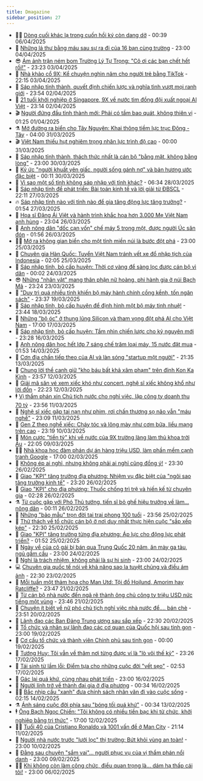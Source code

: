 ```yaml
---
title: Dmagazine
sidebar_position: 27
---
```


<!-- dantri-dmagazine:START -->
- 👨‍🏫 [Dòng cuối khác lạ trong cuốn hồi ký còn dang dở](https://dantri.com.vn/xa-hoi/dong-cuoi-khac-la-trong-cuon-hoi-ky-con-dang-do-20250403135653092.htm) - 00:39 06/04/2025
- 🎡 [Những lá thư bằng máu sau sự ra đi của 16 bạn cùng trường](https://dantri.com.vn/xa-hoi/nhung-la-thu-bang-mau-sau-su-ra-di-cua-16-ban-cung-truong-20250402225944447.htm) - 23:00 04/04/2025
- 😎 [Ám ảnh trận ném bom Trường Lý Tự Trọng: &quot;Cô ơi các bạn chết hết rồi!&quot;](https://dantri.com.vn/xa-hoi/am-anh-tran-nem-bom-truong-ly-tu-trong-co-oi-cac-ban-chet-het-roi-20250402221525302.htm) - 23:23 03/04/2025
- 🦍 [Nhà khảo cổ 9X: Kể chuyện nghìn năm cho người trẻ bằng TikTok](https://dantri.com.vn/khoa-hoc/nha-khao-co-9x-ke-chuyen-nghin-nam-cho-nguoi-tre-bang-tiktok-20250401221820733.htm) - 22:15 03/04/2025
- 🦣 [Sáp nhập tỉnh thành, quyết định chiến lược và nghĩa tình vượt mọi ranh giới](https://dantri.com.vn/noi-vu/sap-nhap-tinh-thanh-quyet-dinh-chien-luoc-va-nghia-tinh-vuot-moi-ranh-gioi-20250401174844135.htm) - 23:54 02/04/2025
- 💼 [21 tuổi khởi nghiệp ở Singapore, 9X về nước tìm đồng đội xuất ngoại AI Việt](https://dantri.com.vn/khoa-hoc/21-tuoi-khoi-nghiep-o-singapore-9x-ve-nuoc-tim-dong-doi-xuat-ngoai-ai-viet-20250331112544833.htm) - 23:14 02/04/2025
- 🎬 [Người đứng đầu tỉnh thành mới: Phải có tầm bao quát, không thiên vị](https://dantri.com.vn/noi-vu/nguoi-dung-dau-tinh-thanh-moi-phai-co-tam-bao-quat-khong-thien-vi-20250401074457386.htm) - 01:25 01/04/2025
- ⚗️ [Mở đường ra biển cho Tây Nguyên: Khai thông tiềm lực trục Đông - Tây](https://dantri.com.vn/noi-vu/mo-duong-ra-bien-cho-tay-nguyen-khai-thong-tiem-luc-truc-dong-tay-20250330222129212.htm) - 04:00 31/03/2025
- 🎬 [Việt Nam thiếu hụt nghiêm trọng nhân lực trình độ cao](https://dantri.com.vn/cong-nghe/viet-nam-thieu-hut-nghiem-trong-nhan-luc-trinh-do-cao-20250326132608030.htm) - 00:00 31/03/2025
- 🤖 [Sáp nhập tỉnh thành, thách thức nhất là cán bộ &quot;bằng mặt, không bằng lòng&quot;](https://dantri.com.vn/noi-vu/sap-nhap-tinh-thanh-thach-thuc-nhat-la-can-bo-bang-mat-khong-bang-long-20250330110102622.htm) - 23:00 30/03/2025
- 🚦 [Ký ức &quot;người khuất yên giấc, người sống gánh nợ&quot; và bản hương ước đặc biệt](https://dantri.com.vn/xa-hoi/ky-uc-nguoi-khuat-yen-giac-nguoi-song-ganh-no-va-ban-huong-uoc-dac-biet-20250328104409104.htm) - 00:11 30/03/2025
- 🦏 [Vì sao một số tỉnh không sáp nhập với tỉnh khác?](https://dantri.com.vn/noi-vu/vi-sao-mot-so-tinh-khong-sap-nhap-voi-tinh-khac-20250328121326593.htm) - 06:34 28/03/2025
- 🌁 [Sáp nhập tỉnh để phát triển: Bài toán kinh tế và lời giải từ ĐBSCL](https://dantri.com.vn/noi-vu/sap-nhap-tinh-de-phat-trien-bai-toan-kinh-te-va-loi-giai-tu-dbscl-20250319113334098.htm) - 22:11 27/03/2025
- 🔥 [Sáp nhập tỉnh nào với tỉnh nào để gia tăng động lực tăng trưởng?](https://dantri.com.vn/noi-vu/sap-nhap-tinh-nao-voi-tinh-nao-de-gia-tang-dong-luc-tang-truong-20250327082922397.htm) - 01:54 27/03/2025
- 🎊 [Họa sĩ Đặng Ái Việt và hành trình khắc họa hơn 3.000 Mẹ Việt Nam anh hùng](https://dantri.com.vn/doi-song/hoa-si-dang-ai-viet-va-hanh-trinh-khac-hoa-hon-3000-me-viet-nam-anh-hung-20250307232943938.htm) - 23:04 26/03/2025
- 🐻 [Anh nông dân &quot;dốc cạn vốn&quot; chế máy 5 trong một, được người Úc săn đón](https://dantri.com.vn/khoa-hoc/anh-nong-dan-doc-can-von-che-may-5-trong-mot-duoc-nguoi-uc-san-don-20250325202730724.htm) - 01:56 26/03/2025
- 👨‍🏫 [Mở ra không gian biển cho một tỉnh miền núi là bước đột phá](https://dantri.com.vn/noi-vu/mo-ra-khong-gian-bien-cho-mot-tinh-mien-nui-la-buoc-dot-pha-20250325224657868.htm) - 23:00 25/03/2025
- 🧰 [Chuyên gia Hàn Quốc: Tuyển Việt Nam tránh vết xe đổ nhập tịch của Indonesia](https://dantri.com.vn/the-thao/chuyen-gia-han-quoc-tuyen-viet-nam-tranh-vet-xe-do-nhap-tich-cua-indonesia-20250324180525188.htm) - 02:05 25/03/2025
- 💯 [Sáp nhập tỉnh, bỏ cấp huyện: Thời cơ vàng để sàng lọc được cán bộ vì dân](https://dantri.com.vn/xa-hoi/sap-nhap-tinh-bo-cap-huyen-thoi-co-vang-de-sang-loc-duoc-can-bo-vi-dan-20250322182151276.htm) - 00:02 24/03/2025
- 😎 [Những &quot;nhân vật&quot; mang thân phận nữ hoàng, phi hành gia ở núi Bạch Mã](https://dantri.com.vn/xa-hoi/nhung-nhan-vat-mang-than-phan-nu-hoang-phi-hanh-gia-o-nui-bach-ma-20250322132408048.htm) - 23:24 23/03/2025
- 🤖 [&quot;Duy trì quá nhiều tỉnh khiến bộ máy hành chính cồng kềnh, tốn ngân sách&quot;](https://dantri.com.vn/xa-hoi/duy-tri-qua-nhieu-tinh-khien-bo-may-hanh-chinh-cong-kenh-ton-ngan-sach-20250317204331665.htm) - 23:37 19/03/2025
- 🤔 [Sáp nhập tỉnh, bỏ cấp huyện để định hình một bộ máy tinh nhuệ!](https://dantri.com.vn/noi-vu/sap-nhap-tinh-bo-cap-huyen-de-dinh-hinh-mot-bo-may-tinh-nhue-20250318141547535.htm) - 23:44 18/03/2025
- 💼 [Những &quot;bộ óc&quot; ở thung lũng Silicon và tham vọng đột phá AI cho Việt Nam](https://dantri.com.vn/xa-hoi/nhung-bo-oc-o-thung-lung-silicon-va-tham-vong-dot-pha-ai-cho-viet-nam-20250317200924808.htm) - 17:00 17/03/2025
- 🎊 [Sáp nhập tỉnh, bỏ cấp huyện: Tầm nhìn chiến lược cho kỷ nguyên mới](https://dantri.com.vn/noi-vu/sap-nhap-tinh-bo-cap-huyen-tam-nhin-chien-luoc-cho-ky-nguyen-moi-20250315175217187.htm) - 23:28 16/03/2025
- 🦆 [Anh nông dân học hết lớp 7 sáng chế trăm loại máy, 15 nước đặt mua](https://dantri.com.vn/khoa-hoc/anh-nong-dan-hoc-het-lop-7-sang-che-tram-loai-may-15-nuoc-dat-mua-20250312231503477.htm) - 01:53 14/03/2025
- 🦒 [Cơn địa chấn tiếp theo của AI và làn sóng &quot;startup một người&quot;](https://dantri.com.vn/cong-nghe/con-dia-chan-tiep-theo-cua-ai-va-lan-song-startup-mot-nguoi-20250312222003080.htm) - 21:35 13/03/2025
- 👺 [Chung lời thề canh giữ &quot;kho báu bất khả xâm phạm&quot; trên đỉnh Kon Ka Kinh](https://dantri.com.vn/xa-hoi/chung-loi-the-canh-giu-kho-bau-bat-kha-xam-pham-tren-dinh-kon-ka-kinh-20250310202352782.htm) - 23:57 12/03/2025
- 🦍 [Giải mã săn vé xem xiếc khó như concert, nghệ sĩ xiếc không khổ như lời đồn](https://dantri.com.vn/giai-tri/giai-ma-san-ve-xem-xiec-kho-nhu-concert-nghe-si-xiec-khong-kho-nhu-loi-don-20250312171333837.htm) - 22:23 12/03/2025
- 🕴 [Vị thẩm phán xin Chủ tịch nước cho nghỉ việc, lập công ty doanh thu 70 tỷ](https://dantri.com.vn/doi-song/vi-tham-phan-xin-chu-tich-nuoc-cho-nghi-viec-lap-cong-ty-doanh-thu-70-ty-20250306161625199.htm) - 23:56 11/03/2025
- 🤖 [Nghệ sĩ xiếc gặp tai nạn như phim, rơi chấn thương sọ não vẫn &quot;máu nghề&quot;](https://dantri.com.vn/giai-tri/nghe-si-xiec-gap-tai-nan-nhu-phim-roi-chan-thuong-so-nao-van-mau-nghe-20250311195148514.htm) - 23:09 11/03/2025
- 🐲 [Gen Z theo nghề xiếc: Cháy tóc và lông mày như cơm bữa, liều mạng trên cao](https://dantri.com.vn/giai-tri/gen-z-theo-nghe-xiec-chay-toc-va-long-may-nhu-com-bua-lieu-mang-tren-cao-20250309110916874.htm) - 23:19 10/03/2025
- 🦏 [Món cược &quot;tiền tỷ&quot; khi về nước của 9X trường làng làm thủ khoa trời Âu](https://dantri.com.vn/khoa-hoc/mon-cuoc-tien-ty-khi-ve-nuoc-cua-9x-truong-lang-lam-thu-khoa-troi-au-20250307172309022.htm) - 22:05 09/03/2025
- 🧑‍💻 [Nhà khoa học đàm phán dự án hàng triệu USD, làm phần mềm cạnh tranh Google](https://dantri.com.vn/xa-hoi/nha-khoa-hoc-dam-phan-du-an-hang-trieu-usd-lam-phan-mem-canh-tranh-google-20250302145715775.htm) - 17:00 02/03/2025
- 👺 [Không ép ai nghỉ, nhưng không phải ai nghỉ cũng đồng ý!](https://dantri.com.vn/xa-hoi/khong-ep-ai-nghi-nhung-khong-phai-ai-nghi-cung-dong-y-20250224153214128.htm) - 23:30 26/02/2025
- 🦆 [Giao &quot;KPI&quot; tăng trưởng địa phương: Nhiệm vụ đặc biệt của &quot;ngôi sao tăng trưởng kinh tế&quot;](https://dantri.com.vn/kinh-doanh/giao-kpi-tang-truong-dia-phuong-nhiem-vu-dac-biet-cua-ngoi-sao-tang-truong-kinh-te-20250227010209196.htm) - 23:20 26/02/2025
- 🐘 [Giao &quot;KPI&quot; cho địa phương: Thuốc chống trì trệ và hiến kế từ chuyên gia](https://dantri.com.vn/kinh-doanh/giao-kpi-cho-dia-phuong-thuoc-chong-tri-tre-va-hien-ke-tu-chuyen-gia-20250220193411283.htm) - 02:28 26/02/2025
- ⚗️ [Từ cuộc gặp với Phó Thủ tướng, tiến sĩ bỏ ghế hiệu trưởng về làm… nông dân](https://dantri.com.vn/doi-song/tu-cuoc-gap-voi-pho-thu-tuong-tien-si-bo-ghe-hieu-truong-ve-lam-nong-dan-20250225152531358.htm) - 00:11 26/02/2025
- 🫶 [Những &quot;bảo mẫu&quot; trọn đời tại trại phong 100 tuổi](https://dantri.com.vn/suc-khoe/nhung-bao-mau-tron-doi-tai-trai-phong-100-tuoi-20250225212427811.htm) - 23:56 25/02/2025
- 🚀 [Thử thách về tổ chức cán bộ ở nơi duy nhất thực hiện cuộc &quot;sắp xếp kép&quot;](https://dantri.com.vn/xa-hoi/thu-thach-ve-to-chuc-can-bo-o-noi-duy-nhat-thuc-hien-cuoc-sap-xep-kep-20250224165625048.htm) - 22:30 25/02/2025
- 💼 [Giao &quot;KPI&quot; tăng trưởng từng địa phương: Áp lực cho động lực phát triển?](https://dantri.com.vn/kinh-doanh/giao-kpi-tang-truong-tung-dia-phuong-ap-luc-cho-dong-luc-phat-trien-20250219142231683.htm) - 01:52 25/02/2025
- 🚀 [Ngày về của cô gái bị bán qua Trung Quốc 20 năm, ăn mày ga tàu, ngủ gầm cầu](https://dantri.com.vn/lao-dong-viec-lam/ngay-ve-cua-co-gai-bi-ban-qua-trung-quoc-20-nam-an-may-ga-tau-ngu-gam-cau-20250224184029652.htm) - 23:00 24/02/2025
- 🐻 [Nghỉ là trách nhiệm, không phải là sự hi sinh](https://dantri.com.vn/xa-hoi/nghi-la-trach-nhiem-khong-phai-la-su-hi-sinh-20250224130236948.htm) - 23:00 24/02/2025
- 💻 [Chuyên gia quốc tế nói về khả năng sao la tuyệt chủng và điều ám ảnh](https://dantri.com.vn/xa-hoi/chuyen-gia-quoc-te-noi-ve-kha-nang-sao-la-tuyet-chung-va-dieu-am-anh-20250223221210433.htm) - 22:30 23/02/2025
- 🎊 [Mỗi tuần một thảm họa cho Man Utd: Tội đồ Hojlund, Amorim hay Ratcliffe?](https://dantri.com.vn/the-thao/moi-tuan-mot-tham-hoa-cho-man-utd-toi-do-hojlund-amorim-hay-ratcliffe-20250219173302726.htm) - 23:47 21/02/2025
- 🔭 [Từ cán bộ nhà nước đến ngã rẽ thành ông chủ công ty triệu USD nức tiếng một vùng](https://dantri.com.vn/doi-song/tu-can-bo-nha-nuoc-den-nga-re-thanh-ong-chu-cong-ty-trieu-usd-nuc-tieng-mot-vung-20250220151739897.htm) - 23:46 21/02/2025
- 🚀 [Chuyện ít biết về nữ phó chủ tịch nghỉ việc nhà nước để.... bán chè](https://dantri.com.vn/doi-song/chuyen-it-biet-ve-nu-pho-chu-tich-nghi-viec-nha-nuoc-de-ban-che-20250219150301737.htm) - 23:51 20/02/2025
- 🦄 [Lãnh đạo các Ban Đảng Trung ương sau sắp xếp](https://dantri.com.vn/xa-hoi/lanh-dao-cac-ban-dang-trung-uong-sau-sap-xep-20250213220411558.htm) - 22:30 20/02/2025
- 🌊 [Tổ chức và nhân sự lãnh đạo các cơ quan của Quốc hội sau tinh gọn](https://dantri.com.vn/xa-hoi/to-chuc-va-nhan-su-lanh-dao-cac-co-quan-cua-quoc-hoi-sau-tinh-gon-20250213215809478.htm) - 23:00 19/02/2025
- 🐻 [Cơ cấu tổ chức và thành viên Chính phủ sau tinh gọn](https://dantri.com.vn/xa-hoi/co-cau-to-chuc-va-thanh-vien-chinh-phu-sau-tinh-gon-20250213215337066.htm) - 00:00 19/02/2025
- 👺 [Tướng Huy: Tôi vẫn về thăm nơi từng được ví là &quot;lò vôi thế kỷ&quot;](https://dantri.com.vn/xa-hoi/tuong-huy-toi-van-ve-tham-noi-tung-duoc-vi-la-lo-voi-the-ky-20250217203633729.htm) - 23:26 17/02/2025
- 🫶 [Tái sinh từ lầm lỗi: Điểm tựa cho những cuộc đời &quot;vết sẹo&quot;](https://dantri.com.vn/lao-dong-viec-lam/tai-sinh-tu-lam-loi-diem-tua-cho-nhung-cuoc-doi-vet-seo-20250204230527425.htm) - 02:53 17/02/2025
- 💪 [Gác lại quá khứ, cùng nhau phát triển](https://dantri.com.vn/xa-hoi/gac-lai-qua-khu-cung-nhau-phat-trien-20250216121016526.htm) - 23:00 16/02/2025
- 🌊 [Người lính trở về thành đại gia ở địa phương](https://dantri.com.vn/xa-hoi/nguoi-linh-tro-ve-thanh-dai-gia-o-dia-phuong-20250215220204665.htm) - 00:34 16/02/2025
- 🧑‍🏫 [Bắc nhịp cầu &quot;xanh&quot; đưa chính sách nhân văn đi vào cuộc sống](https://dantri.com.vn/lao-dong-viec-lam/bac-nhip-cau-xanh-dua-chinh-sach-nhan-van-di-vao-cuoc-song-20250204224615737.htm) - 02:15 14/02/2025
- ⚗️ [Ánh sáng cuộc đời phía sau &quot;bóng tối quá khứ&quot;](https://dantri.com.vn/lao-dong-viec-lam/anh-sang-cuoc-doi-phia-sau-bong-toi-qua-khu-20250204220430747.htm) - 00:34 13/02/2025
- 🕴 [Ông Bạch Ngọc Chiến: &quot;Tôi không có nhiều tiền bạc khi từ chức, khởi nghiệp bằng tri thức&quot;](https://dantri.com.vn/xa-hoi/ong-bach-ngoc-chien-toi-khong-co-nhieu-tien-bac-khi-tu-chuc-khoi-nghiep-bang-tri-thuc-20250212222054651.htm) - 17:00 12/02/2025
- 🧑‍🏫 [Tuổi 40 của Cristiano Ronaldo và 1001 vấn đề ở Man City](https://dantri.com.vn/the-thao/tuoi-40-cua-cristiano-ronaldo-va-1001-van-de-o-man-city-20250211110122226.htm) - 21:14 11/02/2025
- 🦄 [Người nhà nước trước &quot;lưới lọc&quot; thị trường: Bứt khỏi vùng an toàn!](https://dantri.com.vn/lao-dong-viec-lam/nguoi-nha-nuoc-truoc-luoi-loc-thi-truong-but-khoi-vung-an-toan-20250210203444127.htm) - 23:00 10/02/2025
- 🧰 [Đằng sau chuyện &quot;sắm vai&quot;… người phục vụ của vị thẩm phán nổi danh](https://dantri.com.vn/lao-dong-viec-lam/dang-sau-chuyen-sam-vai-nguoi-phuc-vu-cua-vi-tham-phan-noi-danh-20250206093743259.htm) - 23:00 09/02/2025
- 🧑‍💻 [Khi không còn làm công chức, điều quan trọng là… dám hạ thấp cái tôi!](https://dantri.com.vn/lao-dong-viec-lam/khi-khong-con-lam-cong-chuc-dieu-quan-trong-la-dam-ha-thap-cai-toi-20250206162245152.htm) - 23:00 06/02/2025<!-- dantri-dmagazine:END -->
